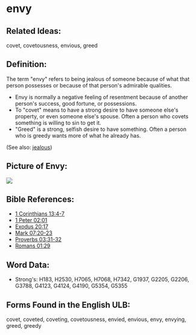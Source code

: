 # envy

## Related Ideas:

covet, covetousness, envious, greed

## Definition:

The term "envy" refers to being jealous of someone because of what that person possesses or because of that person's admirable qualities. 

* Envy is normally a negative feeling of resentment because of another person's success, good fortune, or possessions.
* To "covet" means to have a strong desire to have someone else's property, or even someone else's spouse. Often a person who covets something is willing to sin to get it.
* "Greed" is a strong, selfish desire to have something. Often a person who is greedy wants more of what he already has.

(See also: [jealous](../kt/jealous.md))

## Picture of Envy:

<a href="https://content.bibletranslationtools.org/WycliffeAssociates/en_tw/raw/branch/master/PNGs/e/Envy.png"><img src="https://content.bibletranslationtools.org/WycliffeAssociates/en_tw/raw/branch/master/PNGs/e/Envy.png" ></a>

## Bible References:

* [1 Corinthians 13:4-7](rc://en/tn/help/1co/13/04)
* [1 Peter 02:01](rc://en/tn/help/1pe/02/01)
* [Exodus 20:17](rc://en/tn/help/exo/20/17)
* [Mark 07:20-23](rc://en/tn/help/mrk/07/20)
* [Proverbs 03:31-32](rc://en/tn/help/pro/03/31)
* [Romans 01:29](rc://en/tn/help/rom/01/29)

## Word Data:

* Strong's: H183, H2530, H7065, H7068, H7342, G1937, G2205, G2206, G3788, G4123, G4124, G4190, G5354, G5355

## Forms Found in the English ULB:

covet, coveted, coveting, covetousness, envied, envious, envy, envying, greed, greedy


